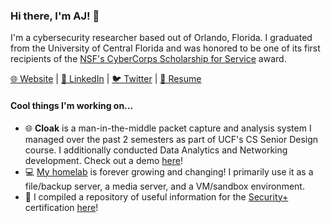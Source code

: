 ### Hi there, I'm AJ! 👋

I'm a cybersecurity researcher based out of Orlando, Florida. I graduated from the University of Central Florida and was honored to be one of its first recipients of the [NSF's CyberCorps Scholarship for Service](https://www.ucf.edu/news/nsf-awards-ucf-2-9-million-to-train-next-generation-of-cybersecurity-defenders/) award.

[🌐 Website](https://ajfu.to) | [🔗 LinkedIn](https://linkedin.com/in/ajfuto) | [🐦 Twitter](https://twitter.com/ajfuto) | [📄 Resume](https://go.ajfu.to/resume)

#### Cool things I'm working on...
- 🌐 **Cloak** is a man-in-the-middle packet capture and analysis system I managed over the past 2 semesters as part of UCF's CS Senior Design course. I additionally conducted Data Analytics and Networking development. Check out a demo [here](https://youtu.be/pL6mPNrJn6c?t=310)!
- 💻 [My homelab](https://ajfu.to/homelab) is forever growing and changing! I primarily use it as a file/backup server, a media server, and a VM/sandbox environment.
- 🌱 I compiled a repository of useful information for the [Security+](https://www.comptia.org/certifications/security) certification [here](https://github.com/ajfuto/comptia-security-plus)!
